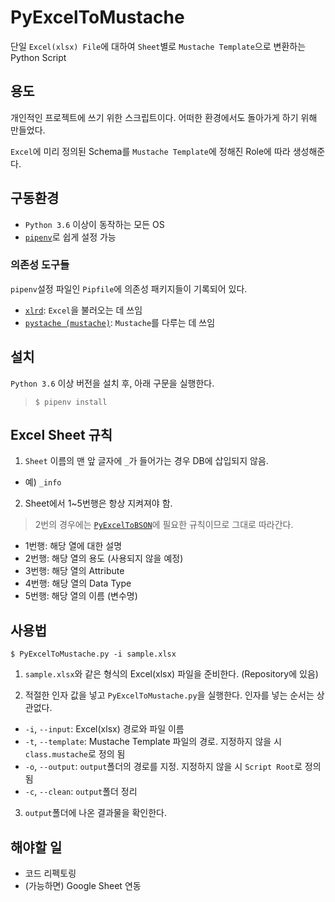 # PyExcelToMustache

단일 `Excel(xlsx) File`에 대하여 `Sheet`별로 `Mustache Template`으로 변환하는 Python Script

## 용도

개인적인 프로젝트에 쓰기 위한 스크립트이다. 어떠한 환경에서도 돌아가게 하기 위해 만들었다.

```Excel```에 미리 정의된 Schema를 ```Mustache Template```에 정해진 Role에 따라 생성해준다.

## 구동환경

- `Python 3.6` 이상이 동작하는 모든 OS
- [`pipenv`](https://docs.pipenv.org/)로 쉽게 설정 가능

### 의존성 도구들

`pipenv`설정 파일인 `Pipfile`에 의존성 패키지들이 기록되어 있다.

- [`xlrd`](https://github.com/python-excel/xlrd): `Excel`을 불러오는 데 쓰임
- [`pystache (mustache)`](https://github.com/defunkt/pystache): `Mustache`를 다루는 데 쓰임

## 설치

`Python 3.6` 이상 버전을 설치 후, 아래 구문을 실행한다.

> ```$ pipenv install```

## Excel Sheet 규칙

1. `Sheet` 이름의 맨 앞 글자에 ```_```가 들어가는 경우 DB에 삽입되지 않음.

- 예) ```_info```

2. Sheet에서 1~5번행은 항상 지켜져야 함.

> 2번의 경우에는 [`PyExcelToBSON`](https://github.com/onsemy/PyExcelToBSON)에 필요한 규칙이므로 그대로 따라간다.

- 1번행: 해당 열에 대한 설명
- 2번행: 해당 열의 용도 (사용되지 않을 예정)
- 3번행: 해당 열의 Attribute
- 4번행: 해당 열의 Data Type
- 5번행: 해당 열의 이름 (변수명)

## 사용법

```$ PyExcelToMustache.py -i sample.xlsx```

1. ```sample.xlsx```와 같은 형식의 Excel(xlsx) 파일을 준비한다. (Repository에 있음)

2. 적절한 인자 값을 넣고 ```PyExcelToMustache.py```을 실행한다. 인자를 넣는 순서는 상관없다.

- ```-i```, ```--input```: Excel(xlsx) 경로와 파일 이름
- ```-t```, ```--template```: Mustache Template 파일의 경로. 지정하지 않을 시 `class.mustache`로 정의 됨
- ```-o```, ```--output```: `output`폴더의 경로를 지정. 지정하지 않을 시 `Script Root`로 정의 됨
- ```-c```, ```--clean```: `output`폴더 정리

3. `output`폴더에 나온 결과물을 확인한다.

## 해야할 일

- 코드 리펙토링
- (가능하면) Google Sheet 연동
